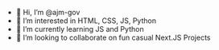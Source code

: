 - 👋 Hi, I’m @ajm-gov
- 👀 I’m interested in HTML, CSS, JS, Python
- 🌱 I’m currently learning JS and Python
- 💞️ I’m looking to collaborate on fun casual Next.JS Projects

<!---
ajm-gov/ajm-gov is a ✨ special ✨ repository because its `README.md` (this file) appears on your GitHub profile.
You can click the Preview link to take a look at your changes.
--->
